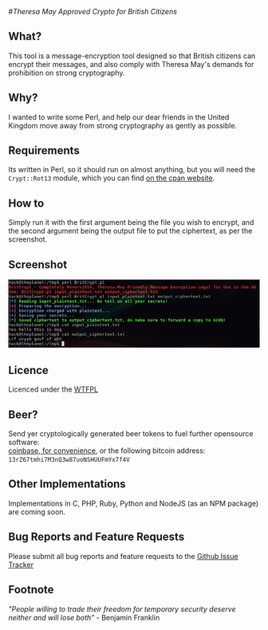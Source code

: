 #*Theresa May Approved Crypto for British Citizens*

## What?
This tool is a message-encryption tool designed so that British citizens can encrypt their messages, and also comply with Theresa May's demands for prohibition on strong cryptography.

## Why?
I wanted to write some Perl, and help our dear friends in the United Kingdom move away from strong cryptography as gently as possible.

## Requirements
Its written in Perl, so it should run on almost anything, but you will need the `Crypt::Rot13` module, which you can find [on the cpan website](http://search.cpan.org/~ayrnieu/Crypt-Rot13-0.6/Rot13.pm).

## How to
Simply run it with the first argument being the file you wish to encrypt, and the second argument being the output file to put the ciphertext, as per the screenshot.

## Screenshot
![Screenshot](https://raw.githubusercontent.com/0x27/BritCrypt/master/BritCrypt.png)

## Licence
Licenced under the [WTFPL](http://wtfpl.net)

## Beer?
Send yer cryptologically generated beer tokens to fuel further opensource software:  
[coinbase, for convenience](https://www.coinbase.com/infodox/), or the following bitcoin address: `13rZ67tmhi7M3nQ3w87uoNSHUUFmYx7f4V`

## Other Implementations  
Implementations in C, PHP, Ruby, Python and NodeJS (as an NPM package) are coming soon.

## Bug Reports and Feature Requests
Please submit all bug reports and feature requests to the [Github Issue Tracker](https://github.com/0x27/BritCrypt/issues)

## Footnote
*"People willing to trade their freedom for temporary security deserve neither and will lose both"* - Benjamin Franklin
